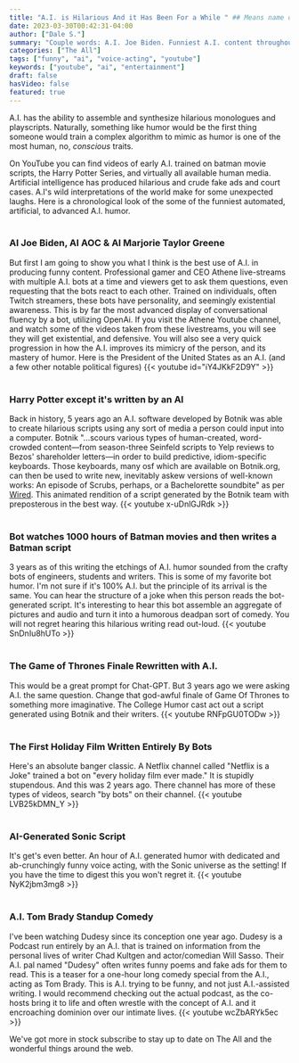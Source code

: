 ```yaml
---
title: "A.I. is Hilarious And it Has Been For a While " ## Means name of the article is filename
date: 2023-03-30T00:42:31-04:00
author: ["Dale S."]
summary: "Couple words: A.I. Joe Biden. Funniest A.I. content throughout online history"
categories: ["The All"]
tags: ["funny", "ai", "voice-acting", "youtube"]
keywords: ["youtube", "ai", "entertainment"]
draft: false
hasVideo: false
featured: true
---
```


A.I. has the ability to assemble and synthesize hilarious monologues and playscripts. Naturally, something like humor would be the first thing someone would train a complex algorithm to mimic as humor is one of the most human, no, _conscious_ traits.

On YouTube you can find videos of early A.I. trained on batman movie scripts, the Harry Potter Series, and virtually all available human media. Artificial intelligence has produced hilarious and crude fake ads and court cases. A.I's wild interpretations of the world make for some unexpected laughs.
Here is a chronological look of the some of the funniest automated, artificial, to advanced A.I. humor.
<br/><br/>

### AI Joe Biden, AI AOC & AI Marjorie Taylor Greene

But first I am going to show you what I think is the best use of A.I. in producing funny content. Professional gamer and CEO Athene live-streams with multiple A.I. bots at a time and viewers get to ask them questions, even requesting that the bots react to each other. Trained on individuals, often Twitch streamers, these bots have personality, and seemingly existential awareness. This is by far the most advanced display of conversational fluency by a bot, utilizing OpenAi. If you visit the Athene Youtube channel, and watch some of the videos taken from these livestreams, you will see they will get existential, and defensive. You will also see a very quick progression in how the A.I. improves its mimicry of the person, and its mastery of humor. Here is the President of the United States as an A.I. (and a few other notable political figures)
{{< youtube id="iY4JKkF2D9Y" >}}
<br/><br/>

### Harry Potter except it's written by an AI

Back in history, 5 years ago an A.I. software developed by Botnik was able to create hilarious scripts using any sort of media a person could input into a computer. Botnik "...scours various types of human-created, word-crowded content—from season-three Seinfeld scripts to Yelp reviews to Bezos' shareholder letters—in order to build predictive, idiom-specific keyboards. Those keyboards, many osf which are available on Botnik.org, can then be used to write new, inevitably askew versions of well-known works: An episode of Scrubs, perhaps, or a Bachelorette soundbite" as per [Wired](). This animated rendition of a script generated by the Botnik team with preposterous in the best way.
{{< youtube x-uDnlGJRdk >}}
<br/><br/>

### Bot watches 1000 hours of Batman movies and then writes a Batman script

3 years as of this writing the etchings of A.I. humor sounded from the crafty bots of engineers, students and writers. This is some of my favorite bot humor. I'm not sure if it's 100% A.I. but the principle of its arrival is the same. You can hear the structure of a joke when this person reads the bot-generated script. It's interesting to hear this bot assemble an aggregate of pictures and audio and turn it into a humorous deadpan sort of comedy. You will not regret hearing this hilarious writing read out-loud.
{{< youtube SnDnIu8hUTo >}}
<br/><br/>

### The Game of Thrones Finale Rewritten with A.I.

This would be a great prompt for Chat-GPT. But 3 years ago we were asking A.I. the same question. Change that god-awful finale of Game Of Thrones to something more imaginative. The College Humor cast act out a script generated using Botnik and their writers.
{{< youtube RNFpGU0TODw >}}
<br/><br/>

### The First Holiday Film Written Entirely By Bots

Here's an absolute banger classic. A Netflix channel called "Netflix is a Joke" trained a bot on "every holiday film ever made." It is stupidly stupendous. And this was 2 years ago. There channel has more of these types of videos, search "by bots" on their channel.
{{< youtube LVB25kDMN_Y >}}
<br/><br/>

### AI-Generated Sonic Script

It's get's even better. An hour of A.I. generated humor with dedicated and ab-crunchingly funny voice acting, with the Sonic universe as the setting! If you have the time to digest this you won't regret it.
{{< youtube NyK2jbm3mg8 >}}
<br/><br/>

### A.I. Tom Brady Standup Comedy

I've been watching Dudesy since its conception one year ago. Dudesy is a Podcast run entirely by an A.I. that is trained on information from the personal lives of writer Chad Kultgen and actor/comedian Will Sasso. Their A.I. pal named "Dudesy" often writes funny poems and fake ads for them to read. This is a teaser for a one-hour long comedy special from the A.I., acting as Tom Brady. This is A.I. trying to be funny, and not just A.I.-assisted writing. I would recommend checking out the actual podcast, as the co-hosts bring it to life and often wrestle with the concept of A.I. and it encroaching dominion over our intimate lives.
{{< youtube wcZbARYk5ec >}}

We've got more in stock subscribe to stay up to date on The All and the wonderful things around the web.
